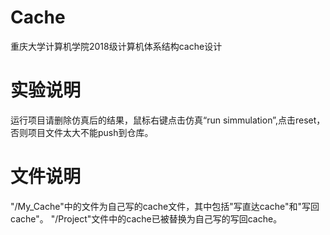 # Cache
 重庆大学计算机学院2018级计算机体系结构cache设计
# 实验说明
 运行项目请删除仿真后的结果，鼠标右键点击仿真“run simmulation”,点击reset，否则项目文件太大不能push到仓库。
# 文件说明
 "/My_Cache"中的文件为自己写的cache文件，其中包括"写直达cache"和"写回cache"。
 "/Project"文件中的cache已被替换为自己写的写回cache。